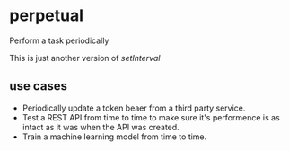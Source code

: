 # perpetual
Perform a task periodically

This is just another version of *setInterval* 

## use cases
* Periodically update a token beaer from a third party service.
* Test a REST API from time to time to make sure it's performence is as intact as it was when the API was created.
* Train a machine learning model from time to time.
